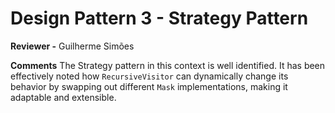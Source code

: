 # Design Pattern 3 - Strategy Pattern

**Reviewer -** Guilherme Simões

**Comments**
The Strategy pattern in this context is well identified.
It has been effectively noted how `RecursiveVisitor` can dynamically change its behavior by swapping out different `Mask` implementations, making it adaptable and extensible.
